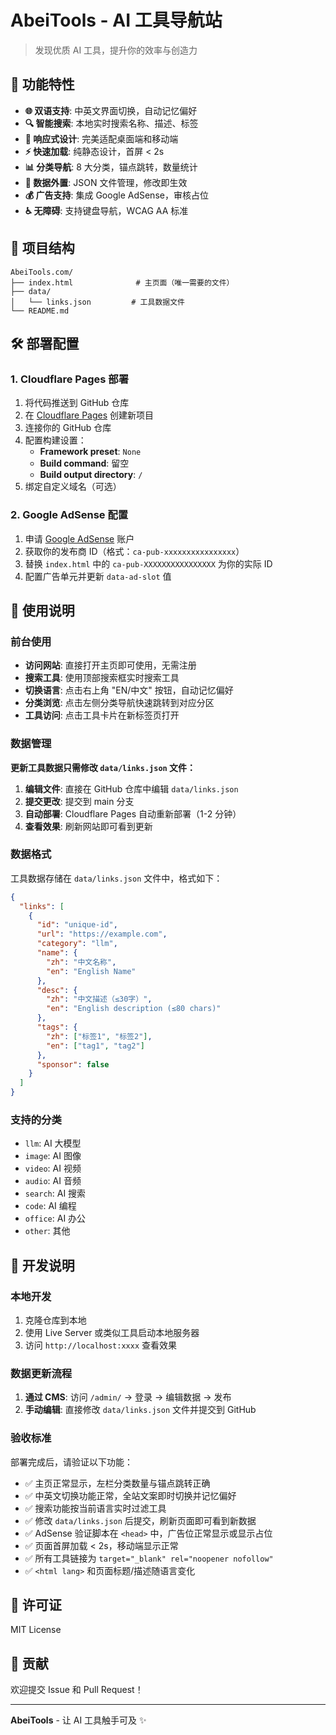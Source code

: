 # AbeiTools - AI 工具导航站

> 发现优质 AI 工具，提升你的效率与创造力

## 🚀 功能特性

- **🌐 双语支持**: 中英文界面切换，自动记忆偏好
- **🔍 智能搜索**: 本地实时搜索名称、描述、标签
- **📱 响应式设计**: 完美适配桌面端和移动端
- **⚡ 快速加载**: 纯静态设计，首屏 < 2s
- **📊 分类导航**: 8 大分类，锚点跳转，数量统计
- **🔄 数据外置**: JSON 文件管理，修改即生效
- **💰 广告支持**: 集成 Google AdSense，审核占位
- **♿ 无障碍**: 支持键盘导航，WCAG AA 标准

## 📁 项目结构

```
AbeiTools.com/
├── index.html              # 主页面（唯一需要的文件）
├── data/
│   └── links.json         # 工具数据文件
└── README.md
```

## 🛠️ 部署配置

### 1. Cloudflare Pages 部署

1. 将代码推送到 GitHub 仓库
2. 在 [Cloudflare Pages](https://pages.cloudflare.com/) 创建新项目
3. 连接你的 GitHub 仓库
4. 配置构建设置：
   - **Framework preset**: `None`
   - **Build command**: 留空
   - **Build output directory**: `/`
5. 绑定自定义域名（可选）

### 2. Google AdSense 配置

1. 申请 [Google AdSense](https://www.google.com/adsense/) 账户
2. 获取你的发布商 ID（格式：`ca-pub-xxxxxxxxxxxxxxxx`）
3. 替换 `index.html` 中的 `ca-pub-XXXXXXXXXXXXXXXX` 为你的实际 ID
4. 配置广告单元并更新 `data-ad-slot` 值

## 📝 使用说明

### 前台使用

- **访问网站**: 直接打开主页即可使用，无需注册
- **搜索工具**: 使用顶部搜索框实时搜索工具
- **切换语言**: 点击右上角 "EN/中文" 按钮，自动记忆偏好
- **分类浏览**: 点击左侧分类导航快速跳转到对应分区
- **工具访问**: 点击工具卡片在新标签页打开

### 数据管理

**更新工具数据只需修改 `data/links.json` 文件：**

1. **编辑文件**: 直接在 GitHub 仓库中编辑 `data/links.json`
2. **提交更改**: 提交到 main 分支
3. **自动部署**: Cloudflare Pages 自动重新部署（1-2 分钟）
4. **查看效果**: 刷新网站即可看到更新

### 数据格式

工具数据存储在 `data/links.json` 文件中，格式如下：

```json
{
  "links": [
    {
      "id": "unique-id",
      "url": "https://example.com",
      "category": "llm",
      "name": {
        "zh": "中文名称",
        "en": "English Name"
      },
      "desc": {
        "zh": "中文描述（≤30字）",
        "en": "English description (≤80 chars)"
      },
      "tags": {
        "zh": ["标签1", "标签2"],
        "en": ["tag1", "tag2"]
      },
      "sponsor": false
    }
  ]
}
```

### 支持的分类

- `llm`: AI 大模型
- `image`: AI 图像
- `video`: AI 视频  
- `audio`: AI 音频
- `search`: AI 搜索
- `code`: AI 编程
- `office`: AI 办公
- `other`: 其他

## 🔧 开发说明

### 本地开发

1. 克隆仓库到本地
2. 使用 Live Server 或类似工具启动本地服务器
3. 访问 `http://localhost:xxxx` 查看效果

### 数据更新流程

1. **通过 CMS**: 访问 `/admin/` → 登录 → 编辑数据 → 发布
2. **手动编辑**: 直接修改 `data/links.json` 文件并提交到 GitHub

### 验收标准

部署完成后，请验证以下功能：

- ✅ 主页正常显示，左栏分类数量与锚点跳转正确
- ✅ 中英文切换功能正常，全站文案即时切换并记忆偏好
- ✅ 搜索功能按当前语言实时过滤工具
- ✅ 修改 `data/links.json` 后提交，刷新页面即可看到新数据
- ✅ AdSense 验证脚本在 `<head>` 中，广告位正常显示或显示占位
- ✅ 页面首屏加载 < 2s，移动端显示正常
- ✅ 所有工具链接为 `target="_blank" rel="noopener nofollow"`
- ✅ `<html lang>` 和页面标题/描述随语言变化

## 📄 许可证

MIT License

## 🤝 贡献

欢迎提交 Issue 和 Pull Request！

---

**AbeiTools** - 让 AI 工具触手可及 ✨